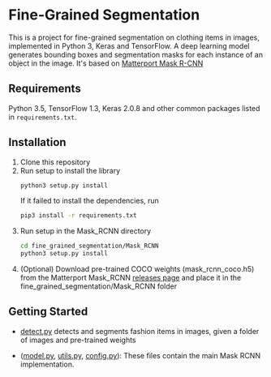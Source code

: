 # Fine-Grained Segmentation

This is a project for fine-grained segmentation on clothing items in images, implemented in Python 3, Keras and TensorFlow. A deep learning model generates bounding boxes and segmentation masks for each instance of an object in the image. It's based on [Matterport Mask R-CNN](https://github.com/matterport/Mask_RCNN)

## Requirements

Python 3.5, TensorFlow 1.3, Keras 2.0.8 and other common packages listed in `requirements.txt`.

## Installation

1. Clone this repository
2. Run setup to install the library
   ```bash
   python3 setup.py install
   ```
   If it failed to install the dependencies, run
   ```bash
   pip3 install -r requirements.txt
   ```
3. Run setup in the Mask_RCNN directory
    ```bash
    cd fine_grained_segmentation/Mask_RCNN
	python3 setup.py install
    ``` 
4. (Optional) Download pre-trained COCO weights (mask_rcnn_coco.h5) from the Matterport Mask_RCNN [releases page](https://github.com/matterport/Mask_RCNN/releases) and place it in the fine_grained_segmentation/Mask_RCNN folder

## Getting Started

* [detect.py](fine_grained_segmentation/model/detect.py) detects and segments fashion items in images, given a folder of images and pre-trained weights

* ([model.py](fine_grained_segmentation/Mask_RCNN/mrcnn/model.py), [utils.py](fine_grained_segmentation/Mask_RCNN/mrcnn/utils.py), [config.py](fine_grained_segmentation/Mask_RCNN/mrcnn/config.py)): These files contain the main Mask RCNN implementation. 



